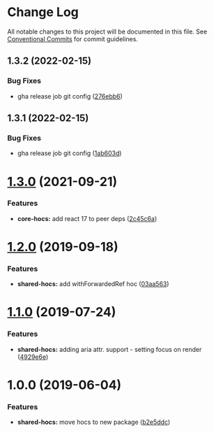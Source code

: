 # Change Log

All notable changes to this project will be documented in this file.
See [Conventional Commits](https://conventionalcommits.org) for commit guidelines.

## 1.3.2 (2022-02-15)


### Bug Fixes

* gha release job git config ([276ebb6](https://github.com/telus/tds-core/commit/276ebb6968a0b56c9b87c178f6895a60ae108e71))





## 1.3.1 (2022-02-15)


### Bug Fixes

* gha release job git config ([1ab603d](https://github.com/telus/tds-core/commit/1ab603d68c36219b0711fc353bc2515b64712ca9))





# [1.3.0](https://github.com/telus/tds-core/compare/@tds/shared-hocs@1.2.0...@tds/shared-hocs@1.3.0) (2021-09-21)


### Features

* **core-hocs:** add react 17 to peer deps ([2c45c6a](https://github.com/telus/tds-core/commit/2c45c6a0a728eeef2b3cdb8be0455f2fc6753706))





# [1.2.0](https://github.com/telus/tds-core/compare/@tds/shared-hocs@1.1.0...@tds/shared-hocs@1.2.0) (2019-09-18)


### Features

* **shared-hocs:** add withForwardedRef hoc ([03aa563](https://github.com/telus/tds-core/commit/03aa563))





# [1.1.0](https://github.com/telus/tds-core/compare/@tds/shared-hocs@1.0.0...@tds/shared-hocs@1.1.0) (2019-07-24)


### Features

* **shared-hocs:** adding aria attr. support - setting focus on render ([4929e6e](https://github.com/telus/tds-core/commit/4929e6e))





# 1.0.0 (2019-06-04)

### Features

- **shared-hocs:** move hocs to new package ([b2e5ddc](https://github.com/telus/tds-core/commit/b2e5ddc))
